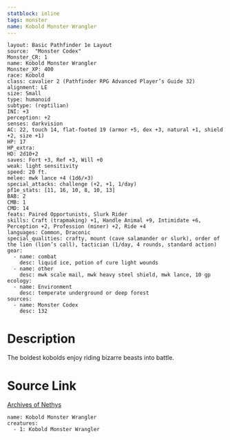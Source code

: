 ```yaml
---
statblock: inline
tags: monster
name: Kobold Monster Wrangler
---
```

```statblock
layout: Basic Pathfinder 1e Layout
source:  "Monster Codex"
Monster_CR: 1
name: Kobold Monster Wrangler
Monster_XP: 400
race: Kobold
class: cavalier 2 (Pathfinder RPG Advanced Player’s Guide 32)
alignment: LE
size: Small
type: humanoid
subtype: (reptilian)
INI: +3
perception: +2
senses: darkvision
AC: 22, touch 14, flat-footed 19 (armor +5, dex +3, natural +1, shield +2, size +1)
HP: 17
HP_extra: 
HD: 2d10+2
saves: Fort +3, Ref +3, Will +0
weak: light sensitivity
speed: 20 ft.
melee: mwk lance +4 (1d6/×3)
special_attacks: challenge (+2, +1, 1/day)
pf1e_stats: [11, 16, 10, 8, 10, 13]
BAB: 2
CMB: 1
CMD: 14
feats: Paired Opportunists, Slurk Rider
skills: Craft (trapmaking) +1, Handle Animal +9, Intimidate +6, Perception +2, Profession (miner) +2, Ride +4
languages: Common, Draconic
special_qualities: crafty, mount (cave salamander or slurk), order of the lion (lion’s call), tactician (1/day, 4 rounds, standard action)
gear:
  - name: combat
    desc: liquid ice, potion of cure light wounds
  - name: other
    desc: mwk scale mail, mwk heavy steel shield, mwk lance, 10 gp
ecology:
  - name: Environment
    desc: temperate underground or deep forest
sources:
  - name: Monster Codex
    desc: 132
```
# Description
The boldest kobolds enjoy riding bizarre beasts into battle.
# Source Link
[Archives of Nethys](https://aonprd.com/MonsterDisplay.aspx?ItemName=Kobold%20Monster%20Wrangler)
```encounter-table
name: Kobold Monster Wrangler
creatures:
  - 1: Kobold Monster Wrangler
```
